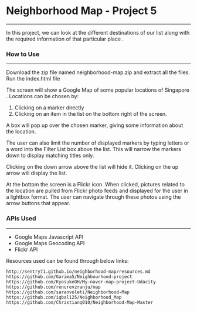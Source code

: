 # Neighborhood Map - Project 5
---
In this project, we can look at the different destinations of our list along with the required information of that particular place .

### How to Use
---
Download the zip file named neighborhood-map.zip and extract all the files. Run the index.html file 

The screen will show a Google Map of some popular locations of Singapore . Locations can be chosen by:
1. Clicking on a marker directly
2. Clicking on an item in the list on the bottom right of the screen.

A box will pop up over the chosen marker, giving some information about the location.

The user can also limit the number of displayed markers by typing letters or a word into the Filter List box above the list. This will narrow the markers down to display matching titles only.

Clicking on the down arrow above the list will hide it. Clicking on the up arrow will display the list.

At the bottom the screen is a Flickr icon. When clicked, pictures related to the location are pulled from Flickr photo feeds and displayed for the user in a lightbox format. The user can navigate through these photos using the arrow buttons that appear.

### APIs Used
---
- Google Maps Javascript API
- Google Maps Geocoding API
- Flickr API


Resources used can be found through below links:
	
	http://sentry71.github.io/neighborhood-map/resources.md
	https://github.com/Garima5/Neighbourhood-project
    https://github.com/KyosukeOH/My-navor-map-project-Udacity
    https://github.com/renurevzranju/map
    https://github.com/saranvoleti/Neighborhood-Map
    https://github.com/iqbal125/Neighborhood_Map
    https://github.com/Christianq010/Neighborhood-Map-Master

